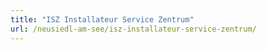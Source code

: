 ```yaml
---
title: "ISZ Installateur Service Zentrum"
url: /neusiedl-am-see/isz-installateur-service-zentrum/
---
```

